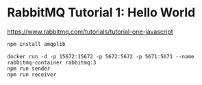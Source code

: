 # RabbitMQ Tutorial 1: Hello World

https://www.rabbitmq.com/tutorials/tutorial-one-javascript

```bash
npm install amqplib
```

```
docker run -d -p 15672:15672 -p 5672:5672 -p 5671:5671 --name rabbitmq-container rabbitmq:3
npm run sender
npm run receiver
```